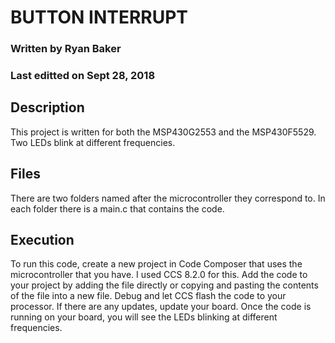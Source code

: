 # BUTTON INTERRUPT
### Written by Ryan Baker
### Last editted on Sept 28, 2018
## Description
This project is written for both the MSP430G2553 and the MSP430F5529. Two LEDs blink at different frequencies.
## Files
There are two folders named after the microcontroller they correspond to. In each folder there is a main.c that contains the code.
## Execution
To run this code, create a new project in Code Composer that uses the microcontroller that you have. I used CCS 8.2.0 for this. Add the code to your project by adding the file directly or copying and pasting the contents of the file into a new file. Debug and let CCS flash the code to your processor. If there are any updates, update your board. Once the code is running on your board, you will see the LEDs blinking at different frequencies.
